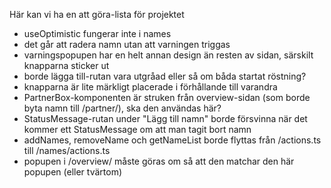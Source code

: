 Här kan vi ha en att göra-lista för projektet

- useOptimistic fungerar inte i names
- det går att radera namn utan att varningen triggas
- varningspopupen har en helt annan design än resten av sidan, särskilt knapparna sticker ut
- borde lägga till-rutan vara utgråad eller så om båda startat röstning?
- knapparna är lite märkligt placerade i förhållande till varandra
- PartnerBox-komponenten är struken från overview-sidan (som borde byta namn till /partner/), ska den användas här?
- StatusMessage-rutan under "Lägg till namn" borde försvinna när det kommer ett StatusMessage om att man tagit bort namn
- addNames, removeName och getNameList borde flyttas från /actions.ts till /names/actions.ts
- popupen i /overview/ måste göras om så att den matchar den här popupen (eller tvärtom)
